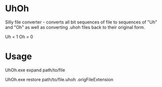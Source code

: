 # UhOh
Silly file converter - converts all bit sequences of file to sequences of "Uh" and "Oh" as well as converting .uhoh files back to their original form.

Uh = 1
Oh = 0

# Usage
UhOh.exe expand path/to/file

UhOh.exe restore path/to/file.uhoh .origFileExtension